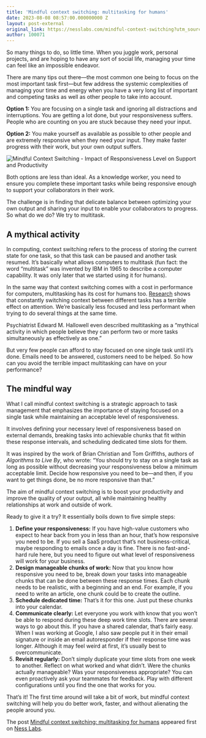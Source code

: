 ```yaml
---
title: 'Mindful context switching: multitasking for humans'
date: 2023-08-08 08:57:00.000000000 Z
layout: post-external
original_link: https://nesslabs.com/mindful-context-switching?utm_source=rss&utm_medium=rss&utm_campaign=mindful-context-switching
author: 100071
---
```


So many things to do, so little time. When you juggle work, personal projects, and are hoping to have any sort of social life, managing your time can feel like an impossible endeavor.

There are many tips out there—the most common one being to focus on the most important task first—but few address the systemic complexities of managing your time and energy when you have a very long list of important and competing tasks as well as other people to take into account.

**Option 1:** You are focusing on a single task and ignoring all distractions and interruptions. You are getting a lot done, but your responsiveness suffers. People who are counting on you are stuck because they need your input.

**Option 2:** You make yourself as available as possible to other people and are extremely responsive when they need your input. They make faster progress with their work, but your own output suffers.

![Mindful Context Switching - Impact of Responsiveness Level on Support and Productivity](https://nesslabs.com/wp-content/uploads/2023/08/mindful-context-switching-updated-illustration-1024x576.png)

Both options are less than ideal. As a knowledge worker, you need to ensure you complete these important tasks while being responsive enough to support your collaborators in their work.

The challenge is in finding that delicate balance between optimizing your own output and sharing your input to enable your collaborators to progress. So what do we do? We try to multitask.

## A mythical activity

In computing, context switching refers to the process of storing the current state for one task, so that this task can be paused and another task resumed. It’s basically what allows computers to multitask (fun fact: the word “multitask” was invented by IBM in 1965 to describe a computer capability. It was only later that we started using it for humans).

In the same way that context switching comes with a cost in performance for computers, multitasking has its cost for humans too. [Research](https://www.tandfonline.com/doi/abs/10.1080/14640748908402350) shows that constantly switching context between different tasks has a terrible effect on attention. We’re basically less focused and less performant when trying to do several things at the same time.

Psychiatrist Edward M. Hallowell even described multitasking as a “mythical activity in which people believe they can perform two or more tasks simultaneously as effectively as one.”

But very few people can afford to stay focused on one single task until it’s done. Emails need to be answered, customers need to be helped. So how can you avoid the terrible impact multitasking can have on your performance?

## The mindful way

What I call mindful context switching is a strategic approach to task management that emphasizes the importance of staying focused on a single task while maintaining an acceptable level of responsiveness.

It involves defining your necessary level of responsiveness based on external demands, breaking tasks into achievable chunks that fit within these response intervals, and scheduling dedicated time slots for them.

It was inspired by the work of Brian Christian and Tom Griffiths, authors of _Algorithms to Live By_, who wrote: “You should try to stay on a single task as long as possible without decreasing your responsiveness below a minimum acceptable limit. Decide how responsive you need to be—and then, if you want to get things done, be no more responsive than that.”

The aim of mindful context switching is to boost your productivity and improve the quality of your output, all while maintaining healthy relationships at work and outside of work.

Ready to give it a try? It essentially boils down to five simple steps:

1. **Define your responsiveness:** If you have high-value customers who expect to hear back from you in less than an hour, that’s how responsive you need to be. If you sell a SaaS product that’s not business-critical, maybe responding to emails once a day is fine. There is no fast-and-hard rule here, but you need to figure out what level of responsiveness will work for your business.
2. **Design manageable chunks of work:** Now that you know how responsive you need to be, break down your tasks into manageable chunks that can be done between these response times. Each chunk needs to be realistic, with a beginning and an end. For example, if you need to write an article, one chunk could be to create the outline.
3. **Schedule dedicated time:** That’s it for this one. Just put these chunks into your calendar.
4. **Communicate clearly:** Let everyone you work with know that you won’t be able to respond during these deep work time slots. There are several ways to go about this. If you have a shared calendar, that’s fairly easy. When I was working at Google, I also saw people put it in their email signature or inside an email autoresponder if their response time was longer. Although it may feel weird at first, it’s usually best to overcommunicate.
5. **Revisit regularly:** Don’t simply duplicate your time slots from one week to another. Reflect on what worked and what didn’t. Were the chunks actually manageable? Was your responsiveness appropriate? You can even proactively ask your teammates for feedback. Play with different configurations until you find the one that works for you.

That’s it! The first time around will take a bit of work, but mindful context switching will help you do better work, faster, and without alienating the people around you.

The post [Mindful context switching: multitasking for humans](https://nesslabs.com/mindful-context-switching) appeared first on [Ness Labs](https://nesslabs.com).


